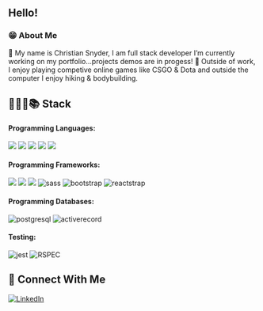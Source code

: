 ## Hello! 

###  😁 About Me

👋 My name is Christian Snyder, I am full stack developer 
I’m currently working on my portfolio...projects demos are in progess!
🎉 Outside of work, I enjoy playing competive online games like CSGO & Dota and outside the computer I enjoy hiking & bodybuilding.

## 👨🏼‍💻📚 Stack
#### Programming Languages:
<img src="https://img.shields.io/badge/JavaScript-323330?style=for-the-badge&logo=javascript&logoColor=F7DF1E"/> <img src="https://img.shields.io/badge/HTML5-E34F26?style=for-the-badge&logo=html5&logoColor=white"/> <img src="https://img.shields.io/badge/CSS3-1572B6?style=for-the-badge&logo=css3&logoColor=white"/> <img src="https://img.shields.io/badge/Ruby-CC342D?style=for-the-badge&logo=ruby&logoColor=white"/> <img src="https://img.shields.io/badge/TypeScript-007ACC?style=for-the-badge&logo=typescript&logoColor=white"/> 

#### Programming Frameworks:
<img src="https://img.shields.io/badge/react-%2320232a.svg?style=for-the-badge&logo=react&logoColor=%2361DAFB"/> <img src="https://img.shields.io/badge/React_Native-20232A?style=for-the-badge&logo=react&logoColor=61DAFB" /> <img src="https://img.shields.io/badge/rails-%23CC0000.svg?style=for-the-badge&logo=ruby-on-rails&logoColor=white"/> ![sass](https://img.shields.io/badge/SASS-CC6699?style=for-the-badge&logo=sass&logoColor=white)
![bootstrap](https://img.shields.io/badge/Bootstrap-563D7C?style=for-the-badge&logo=bootstrap&logoColor=white)
![reactstrap](https://img.shields.io/badge/reactstrap-white?style=for-the-badge&logo=react&logoColor=323330)

#### Programming Databases: 
![postgresql](https://img.shields.io/badge/postgresql-white?style=for-the-badge&logo=postgresql&logoColor=#4169E1)
![activerecord](https://img.shields.io/badge/activerecord-white?style=for-the-badge&logo=rubyonrails&logoColor=CC0000)

#### Testing: 
![jest](https://img.shields.io/badge/Jest-853957?style=for-the-badge&logo=jest&logoColor=white)
![RSPEC](https://img.shields.io/badge/RSPEC-fc9cac?style=for-the-badge&logo=ruby&logoColor=6ce0f9)

## 🔗 Connect With Me
<a href="https://www.linkedin.com/in/christian-snyder/" target="_blank" rel="noopener noreferrer">
  <img src="https://img.shields.io/badge/LinkedIn-0077B5?style=for-the-badge&logo=linkedin&logoColor=white" alt="LinkedIn">
</a>
